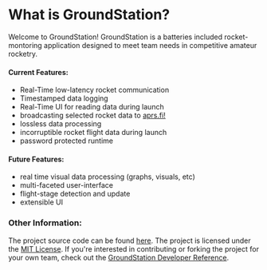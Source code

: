 # What is GroundStation?

Welcome to GroundStation! GroundStation is a batteries included rocket-montoring application designed to meet team needs in competitive amateur rocketry. 

#### Current Features:

- Real-Time low-latency rocket communication
- Timestamped data logging
- Real-Time UI for reading data during launch
- broadcasting selected rocket data to [aprs.fi!](https://aprs.fi)
- lossless data processing
- incorruptible rocket flight data during launch
- password protected runtime 

#### Future Features:
- real time visual data processing (graphs, visuals, etc)
- multi-faceted user-interface
- flight-stage detection and update
- extensible UI 

### Other Information:

The project source code can be found [here](https://github.com/nathansamuell/groundStation). The project is licensed under the [MIT License](https://en.wikipedia.org/wiki/MIT_License). If you're interested in contributing or forking the project for your own team, check out the [GroundStation Developer Reference](../developer-reference/dev-landing.md).